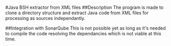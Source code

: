 #Java BSH extractor from XML files
##Description
The program is made to clone a directory structure and extract Java code from XML files for processing as sources independantly.

##Integration with SonarQube
This is not possible yet as long as it's needed to compile the code resolving the dependancies which is not viable at this time.
